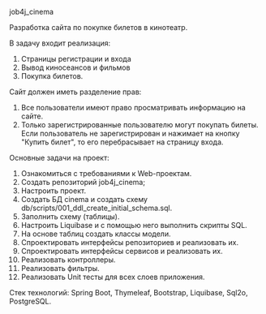 job4j_cinema

Разработка сайта по покупке билетов в кинотеатр. 

В задачу входит реализация:
1. Страницы регистрации и входа
2. Вывод киносеансов и фильмов
3. Покупка билетов. 

Сайт должен иметь разделение прав:

1. Все пользователи имеют право просматривать информацию на сайте.
2. Только зарегистрированные пользователю могут покупать билеты. 
Если пользователь не зарегистрирован и нажимает на кнопку "Купить билет", 
то его перебрасывает на страницу входа.

Основные задачи на проект:
1. Ознакомиться с требованиями к Web-проектам.
2. Создать репозиторий job4j_cinema;
3. Настроить проект.
4. Создать БД cinema и создать схему db/scripts/001_ddl_create_initial_schema.sql.
5. Заполнить схему (таблицы).
6. Настроить Liquibase и с помощью него выполнить скрипты SQL.
7. На основе таблиц создать классы модели.
8. Спроектировать интерфейсы репозиториев и реализовать их.
9. Спроектировать интерфейсы сервисов и реализовать их.
10. Реализовать контроллеры.
11. Реализовать фильтры.
12. Реализовать Unit тесты для всех слоев приложения.

Стек технологий:
Spring Boot, Thymeleaf, Bootstrap, Liquibase, Sql2o, PostgreSQL.
